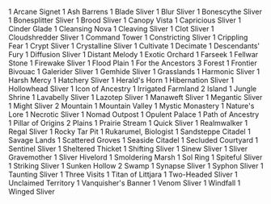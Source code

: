1 Arcane Signet
1 Ash Barrens
1 Blade Sliver
1 Blur Sliver
1 Bonescythe Sliver
1 Bonesplitter Sliver
1 Brood Sliver
1 Canopy Vista
1 Capricious Sliver
1 Cinder Glade
1 Cleansing Nova
1 Cleaving Sliver
1 Clot Sliver
1 Cloudshredder Sliver
1 Command Tower
1 Constricting Sliver
1 Crippling Fear
1 Crypt Sliver
1 Crystalline Sliver
1 Cultivate
1 Decimate
1 Descendants' Fury
1 Diffusion Sliver
1 Distant Melody
1 Exotic Orchard
1 Farseek
1 Fellwar Stone
1 Firewake Sliver
1 Flood Plain
1 For the Ancestors
3 Forest
1 Frontier Bivouac
1 Galerider Sliver
1 Gemhide Sliver
1 Grasslands
1 Harmonic Sliver
1 Harsh Mercy
1 Hatchery Sliver
1 Herald's Horn
1 Hibernation Sliver
1 Hollowhead Sliver
1 Icon of Ancestry
1 Irrigated Farmland
2 Island
1 Jungle Shrine
1 Lavabelly Sliver
1 Lazotep Sliver
1 Manaweft Sliver
1 Megantic Sliver
1 Might Sliver
2 Mountain
1 Mountain Valley
1 Mystic Monastery
1 Nature's Lore
1 Necrotic Sliver
1 Nomad Outpost
1 Opulent Palace
1 Path of Ancestry
1 Pillar of Origins
2 Plains
1 Prairie Stream
1 Quick Sliver
1 Realmwalker
1 Regal Sliver
1 Rocky Tar Pit
1 Rukarumel, Biologist
1 Sandsteppe Citadel
1 Savage Lands
1 Scattered Groves
1 Seaside Citadel
1 Secluded Courtyard
1 Sentinel Sliver
1 Sheltered Thicket
1 Shifting Sliver
1 Sinew Sliver
1 Sliver Gravemother
1 Sliver Hivelord
1 Smoldering Marsh
1 Sol Ring
1 Spiteful Sliver
1 Striking Sliver
1 Sunken Hollow
2 Swamp
1 Synapse Sliver
1 Syphon Sliver
1 Taunting Sliver
1 Three Visits
1 Titan of Littjara
1 Two-Headed Sliver
1 Unclaimed Territory
1 Vanquisher's Banner
1 Venom Sliver
1 Windfall
1 Winged Sliver